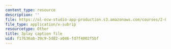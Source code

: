 ```yaml
---
content_type: resource
description: ''
file: https://ol-ocw-studio-app-production.s3.amazonaws.com/courses/2-003sc-engineering-dynamics-fall-2011/f17636ab39c95d82a046fd7f4002f5bf_mB_rrEN_Ltc.vtt
file_type: application/x-subrip
resourcetype: Other
title: 3play caption file
uid: f17636ab-39c9-5d82-a046-fd7f4002f5bf
---
```

